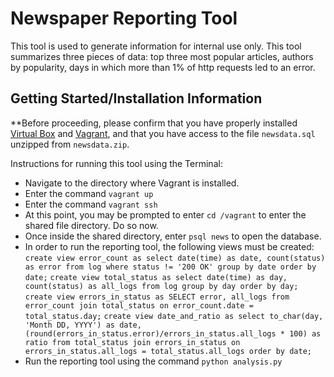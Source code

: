 # Newspaper Reporting Tool
This tool is used to generate information for internal use only. This tool summarizes three pieces of data: top three most popular articles, authors by popularity, days in which more than 1% of http requests led to an error.

## Getting Started/Installation Information
**Before proceeding, please confirm that you have properly installed [Virtual Box](https://www.virtualbox.org/) and [Vagrant](https://www.vagrantup.com/), and that you have access to the file `newsdata.sql` unzipped from `newsdata.zip`.

Instructions for running this tool using the Terminal:
* Navigate to the directory where Vagrant is installed.
* Enter the command `vagrant up`
* Enter the command `vagrant ssh`
* At this point, you may be prompted to enter `cd /vagrant` to enter the shared file directory. Do so now.
* Once inside the shared directory, enter `psql news` to open the database.
* In order to run the reporting tool, the following views must be created: 
`create view error_count as select date(time) as date, count(status) as error from log where status != '200 OK' group by date order by date;`
`create view total_status as select date(time) as day, count(status) as all_logs from log group by day order by day;`
`create view errors_in_status as SELECT error, all_logs from error_count join total_status on error_count.date = total_status.day;`
`create view date_and_ratio as select to_char(day, 'Month DD, YYYY') as date, (round(errors_in_status.error)/errors_in_status.all_logs * 100) as ratio from total_status join errors_in_status on errors_in_status.all_logs = total_status.all_logs order by date;`
* Run the reporting tool using the command `python analysis.py`

